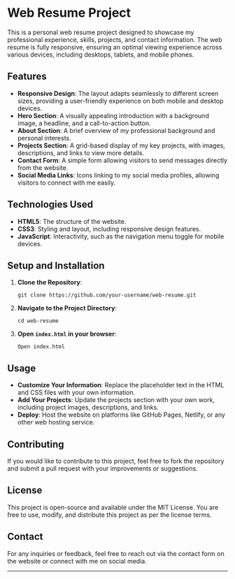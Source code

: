 # Web Resume Project

This is a personal web resume project designed to showcase my professional experience, skills, projects, and contact information. The web resume is fully responsive, ensuring an optimal viewing experience across various devices, including desktops, tablets, and mobile phones.

## Features

- **Responsive Design**: The layout adapts seamlessly to different screen sizes, providing a user-friendly experience on both mobile and desktop devices.
- **Hero Section**: A visually appealing introduction with a background image, a headline, and a call-to-action button.
- **About Section**: A brief overview of my professional background and personal interests.
- **Projects Section**: A grid-based display of my key projects, with images, descriptions, and links to view more details.
- **Contact Form**: A simple form allowing visitors to send messages directly from the website.
- **Social Media Links**: Icons linking to my social media profiles, allowing visitors to connect with me easily.

## Technologies Used

- **HTML5**: The structure of the website.
- **CSS3**: Styling and layout, including responsive design features.
- **JavaScript**: Interactivity, such as the navigation menu toggle for mobile devices.

## Setup and Installation

1. **Clone the Repository**:  
   ```
   git clone https://github.com/your-username/web-resume.git
   ```
2. **Navigate to the Project Directory**:  
   ```
   cd web-resume
   ```
3. **Open `index.html` in your browser**:  
   ```
   Open index.html
   ```

## Usage

- **Customize Your Information**: Replace the placeholder text in the HTML and CSS files with your own information.
- **Add Your Projects**: Update the projects section with your own work, including project images, descriptions, and links.
- **Deploy**: Host the website on platforms like GitHub Pages, Netlify, or any other web hosting service.

## Contributing

If you would like to contribute to this project, feel free to fork the repository and submit a pull request with your improvements or suggestions.

## License

This project is open-source and available under the MIT License. You are free to use, modify, and distribute this project as per the license terms.

## Contact

For any inquiries or feedback, feel free to reach out via the contact form on the website or connect with me on social media.

---
